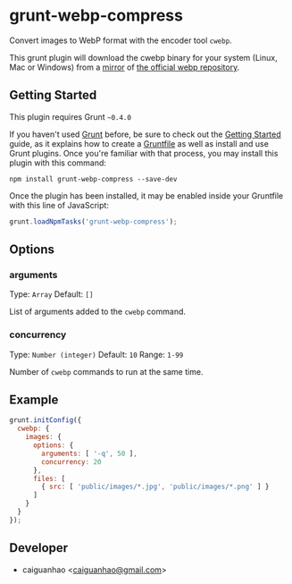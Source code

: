 grunt-webp-compress
===================

Convert images to WebP format with the encoder tool `cwebp`.

This grunt plugin will download the cwebp binary for your system (Linux, Mac or
Windows) from a [mirror](https://github.com/cghio/webp) of [the official webp
repository](https://code.google.com/p/webp/downloads/list).

## Getting Started

This plugin requires Grunt `~0.4.0`

If you haven't used [Grunt](http://gruntjs.com/) before, be sure to check out
the [Getting Started](http://gruntjs.com/getting-started) guide, as it explains
how to create a [Gruntfile](http://gruntjs.com/sample-gruntfile) as well as
install and use Grunt plugins. Once you're familiar with that process, you may
install this plugin with this command:

```shell
npm install grunt-webp-compress --save-dev
```

Once the plugin has been installed, it may be enabled inside your Gruntfile
with this line of JavaScript:

```js
grunt.loadNpmTasks('grunt-webp-compress');
```

## Options

### arguments

Type: `Array`   Default: `[]`

List of arguments added to the `cwebp` command.

### concurrency

Type: `Number (integer)`   Default: `10`   Range: `1-99`

Number of `cwebp` commands to run at the same time.

## Example

```js
grunt.initConfig({
  cwebp: {
    images: {
      options: {
        arguments: [ '-q', 50 ],
        concurrency: 20
      },
      files: [
        { src: [ 'public/images/*.jpg', 'public/images/*.png' ] }
      ]
    }
  }
});
```

## Developer

* caiguanhao &lt;caiguanhao@gmail.com&gt;
